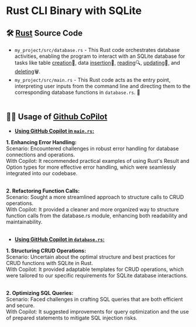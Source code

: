 # Rust CLI Binary with SQLite

## 🛠️ <u>Rust</u> Source Code

* ``my_project/src/database.rs`` - This Rust code orchestrates database activities, enabling the program to interact with an SQLite database for tasks like table <u>creation</u>🔨, data <u>insertion</u>📌, <u>reading</u>🔍, <u>updating</u>🔄, and <u>deleting</u>🗑️.<br>
* ``my_project/src/main.rs`` - This Rust code acts as the entry point, interpreting user inputs from the command line and directing them to the corresponding database functions in ``database.rs``. 🚀 <br><br>

## 🧑‍💻 Usage of <u>Github CoPilot</u>

* <u><b>Using GitHub Copilot in ``main.rs``:</b></u><br>

<b>1. Enhancing Error Handling:</b><br>
Scenario: Encountered challenges in robust error handling for database connections and operations.<br>
With Copilot: It recommended practical examples of using Rust's Result and Option types for more effective error handling, which were seamlessly integrated into our codebase. <br><br>

<b>2. Refactoring Function Calls:</b><br>
Scenario: Sought a more streamlined approach to structure calls to CRUD operations.<br>
With Copilot: It provided a cleaner and more organized way to structure function calls from the database.rs module, enhancing both readability and maintainability. <br><br>

* <u><b>Using GitHub Copilot in ``database.rs``:</b></u><br>

<b>1. Structuring CRUD Operations:</b><br>
Scenario: Uncertain about the optimal structure and best practices for CRUD functions with SQLite in Rust.<br>
With Copilot: It provided adaptable templates for CRUD operations, which were tailored to our specific requirements for SQLite database interactions. <br><br>

<b>2. Optimizing SQL Queries:</b><br>
Scenario: Faced challenges in crafting SQL queries that are both efficient and secure.<br>
With Copilot: It suggested improvements for query optimization and the use of prepared statements to mitigate SQL injection risks. <br><br>

